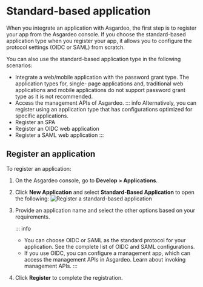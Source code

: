 # Standard-based application
When you integrate an application with Asgardeo, the first step is to register your app from the Asgardeo console. If you choose the standard-based application type when you register your app, it allows you to configure the protocol settings (OIDC or SAML) from scratch. 

You can also use the standard-based application type in the following scenarios:
- Integrate a web/mobile application with the password grant type. The application types for, single- page applications and, traditional web applications and mobile applications do not support password grant type as it is not recommended. 
- Access the <a :href="$withBase('/apis/')">management APIs</a> of Asgardeo.
::: info
Alternatively, you can register using an application type that has configurations optimized for specific applications.
- <a :href="$withBase('/guides/applications/register-single-page-app/')">Register an SPA</a>
- <a :href="$withBase('/guides/applications/register-single-page-app/')">Register an OIDC web application</a>
- <a :href="$withBase('/guides/applications/register-saml-web-app/')">Register a SAML web application</a>
:::

## Register an application

To register an application:

1. On the Asgardeo console, go to **Develop > Applications**.
2. Click **New Application** and select **Standard-Based Application** to open the following:
    <img :src="$withBase('/assets/img/guides/applications/register-an-sba.png')" alt="Register a standard-based application">
3. Provide an application name and select the other options based on your requirements.

    ::: info
    - You can choose OIDC or SAML as the standard protocol for your application. See the complete list of <a :href="$withBase('/references/app-settings/oidc-settings-for-app/')">OIDC</a> and <a :href="$withBase('/references/app-settings/saml-settings-for-app/')">SAML</a>  configurations.
    - If you use OIDC, you can configure a management app, which can access the management APIs in Asgardeo. Learn about <a :href="$withBase('/apis/authentication/')">invoking management APIs</a>.
    :::

4. Click **Register** to complete the registration.